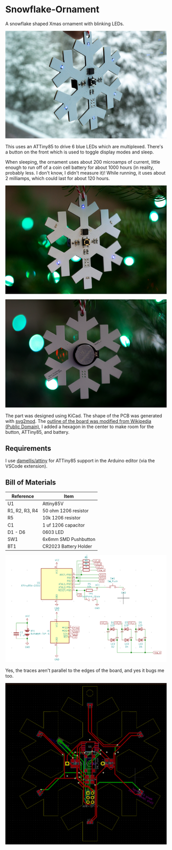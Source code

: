 # Snowflake-Ornament

A snowflake shaped Xmas ornament with blinking LEDs.

![Image of the snowflake ornament when it was snowing outside.](images/snowing.jpg)

This uses an ATTiny85 to drive 6 blue LEDs which are multiplexed.
There's a button on the front which is used to toggle display modes
and sleep.

When sleeping, the ornament uses about 200 microamps of current, little enough to run
off of a coin cell battery for about 1000 hours (in reality, probably less. I don't know, I didn't measure it)! While running, it uses about 2 milliamps,
which could last for about 120 hours.

![Image of the snowflake ornament.](images/snowflake.png)

![Image of the back of the ornament.](images/back.png)

The part was designed using KiCad. The shape of the PCB was generated with
[svg2mod]. The [outline of the board was modified from Wikipedia (Public Domain)](https://en.wikipedia.org/wiki/File:Snow_flake.svg), I added a hexagon in the
center to make room for the button, ATTiny85, and battery.

[svg2mod]: https://github.com/svg2mod/svg2mod

## Requirements

I use [damellis/attiny] for ATTiny85 support in the Arduino editor (via the VSCode extension).

[damellis/attiny]: https://github.com/damellis/attiny

## Bill of Materials

| Reference | Item |
| --------- | ---- |
| U1 | Attiny85V |
| R1, R2, R3, R4 | 50 ohm 1206 resistor |
| R5 | 10k 1206 resistor |
| C1 | 1 uf 1206 capacitor |
| D1 - D6 | 0603 LED |
| SW1 | 6x6mm SMD Pushbutton |
| BT1 | CR2023 Battery Holder |

![Schematic screenshot](images/schematic-screenshot.png)

Yes, the traces aren't parallel to the edges of the board, and yes it bugs me too.

![PCB screenshot](images/pcb.png)
